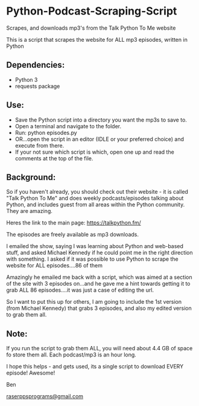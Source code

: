 # Python-Podcast-Scraping-Script
Scrapes, and downloads mp3's from the Talk Python To Me website

This is a script that scrapes the website for ALL mp3 episodes, written in Python

Dependencies:
--------------
* Python 3
* requests package

Use:
-----
* Save the Python script into a directory you want the mp3s to save to.
* Open a terminal and navigate to the folder.
* Run: python episodes.py
* OR...open the script in an editor (IDLE or your preferred choice) and execute from there.
* If your not sure which script is which, open one up and read the comments at the top of the file.


Background:
------------
So if you haven't already, you should check out their website - it is called "Talk Python To Me" and does weekly podcasts/episodes talking about Python, and includes guest from all areas within the Python community. They are amazing.

Heres the link to the main page:
https://talkpython.fm/

The episodes are freely available as mp3 downloads.

I emailed the show, saying I was learning about Python and web-based stuff, and asked Michael Kennedy if he could point me in the right direction with something. I asked if it was possible to use Python to scrape the website for ALL episodes....86 of them

Amazingly he emailed me back with a script, which was aimed at a section of the site with 3  episodes on...and he gave me a hint towards getting it to grab ALL 86 episodes....it was just a case of editing the url.

So I want to put this up for others, I am going to include the 1st version (from Michael Kennedy) that grabs 3 episodes, and also my edited version to grab them all.

Note:
------
If you run the script to grab them ALL, you will need about 4.4 GB of space fo store them all. Each podcast/mp3 is an hour long.

I hope this helps - and gets used, its a single script to download EVERY episode! Awesome!


Ben

raserppsprograms@gmail.com


